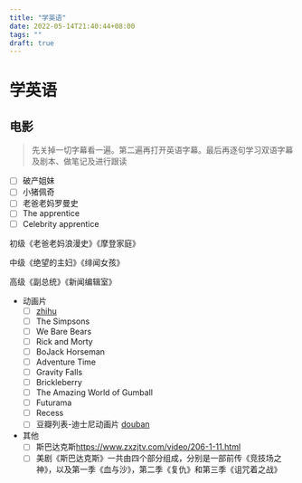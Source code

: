 ```yaml
---
title: "学英语"
date: 2022-05-14T21:40:44+08:00
tags: ""
draft: true
---
```


# 学英语

## 电影

> 先关掉一切字幕看一遍。第二遍再打开英语字幕。最后再逐句学习双语字幕及剧本、做笔记及进行跟读

+ [ ] 破产姐妹
+ [ ] 小猪佩奇
+ [ ] 老爸老妈罗曼史
+ [ ] The apprentice
+ [ ] Celebrity apprentice

初级《老爸老妈浪漫史》《摩登家庭》

中级《绝望的主妇》《绯闻女孩》

高级《副总统》《新闻编辑室》

+ 动画片
  + [ ] [zhihu](https://zhuanlan.zhihu.com/p/260445624)
  + [ ] The Simpsons
  + [ ] We Bare Bears
  + [ ] Rick and Morty
  + [ ] BoJack Horseman
  + [ ] Adventure Time
  + [ ] Gravity Falls
  + [ ] Brickleberry
  + [ ] The Amazing World of Gumball
  + [ ] Futurama
  + [ ] Recess
  + [ ] 豆瓣列表-迪士尼动画片 [douban](https://www.douban.com/doulist/115822149/)

+ 其他
  + [ ] 斯巴达克斯<https://www.zxzjtv.com/video/206-1-11.html>
  + [ ] 美剧《斯巴达克斯》一共由四个部分组成，分别是一部前传《竞技场之神》，以及第一季《血与沙》，第二季《复仇》和第三季《诅咒着之战》
